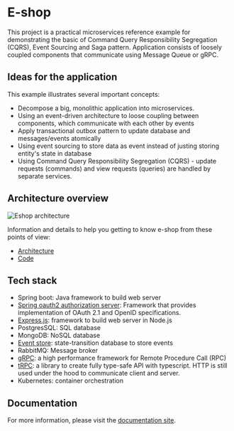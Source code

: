 # E-shop

This project is a practical microservices reference example for demonstrating the basic of Command Query Responsibility Segregation (CQRS), Event Sourcing and Saga pattern. Application consists of loosely coupled components that communicate using Message Queue or gRPC.

## Ideas for the application

This example illustrates several important concepts:

- Decompose a big, monolithic application into microservices.
- Using an event-driven architecture to loose coupling between components, which communicate with each other by events
- Apply transactional outbox pattern to update database and messages/events atomically
- Using event sourcing to store data as event instead of justing storing entity's state in database
- Using Command Query Responsibility Segregation (CQRS) - update requests (commands) and view requests (queries) are handled by separate services.

## Architecture overview

![Eshop architecture](/img/architecture.png)

Information and details to help you getting to know e-shop from these points of view:

- [Architecture](/docs/tutorial-basics/congratulations)
- [Code](/docs/tutorial-basics/congratulations)

## Tech stack

- Spring boot: Java framework to build web server
- [Spring oauth2 authorization server](https://docs.spring.io/spring-authorization-server/docs/current/reference/html/index.html): Framework that provides implementation of OAuth 2.1 and OpenID specifications.
- [Express.js](https://expressjs.com/): framework to build web server in Node.js
- PostgresSQL: SQL database
- MongoDB: NoSQL database
- [Event store](https://www.eventstore.com/): state-transition database to store events
- RabbitMQ: Message broker
- [gRPC](https://grpc.io/): a high performance framework for Remote Procedure Call (RPC)
- [tRPC](https://trpc.io/): a library to create fully type-safe API with typescript. HTTP is still used under the hood to communicate client and server.
- Kubernetes: container orchestration

## Documentation

For more information, please visit the [documentation site](https://kkhanhluu.github.io/e-shop/).
